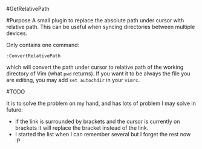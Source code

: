 #GetRelativePath

#Purpose
A small plugin to replace the absolute path under cursor with relative path. This can be useful when syncing directories between multiple devices.

Only contains one command:
```
:ConvertRelativePath
```
which will convert the path under cursor to relative path of the working directory of Vim (what `pwd` returns). If you want it to be always the file you are editing, you may add `set autochdir` in your `vimrc`.

#TODO

It is to solve the problem on my hand, and has lots of problem I may solve in future:
- If the link is surrounded by brackets and the cursor is currently on brackets it will replace the bracket instead of the link.
- I started the list when I can remember several but I forget the rest now :P
